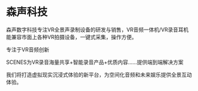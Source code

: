 # 森声科技

森声数字科技专注VR全景声录制设备的研发与销售，VR音频一体机/VR录音耳机能兼容市面上各种VR拍摄设备，一键式采集，操作方便。

专注于VR音频创新  

SCENES为VR录音海量共享+智能录音产品+优质内容......提供端到端解决方案  

我们将打造虚拟现实沉浸式体验的新平台，为空间化音频和未来娱乐提供全景互动体验。  
